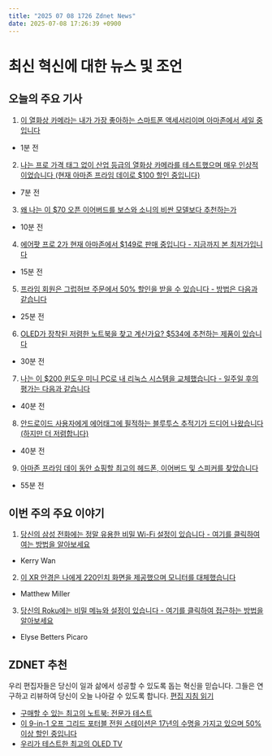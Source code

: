 ```yaml
---
title: "2025 07 08 1726 Zdnet News"
date: 2025-07-08 17:26:39 +0900
---
```


# 최신 혁신에 대한 뉴스 및 조언  
## 오늘의 주요 기사  

1. [이 열화상 카메라는 내가 가장 좋아하는 스마트폰 액세서리이며 아마존에서 세일 중입니다](https://www.zdnet.com/article/this-thermal-camera-is-my-favorite-smartphone-accessory-and-its-on-sale-at-amazon/)  
- 1분 전  

2. [나는 프로 가격 태그 없이 산업 등급의 열화상 카메라를 테스트했으며 매우 인상적이었습니다 (현재 아마존 프라임 데이로 $100 할인 중입니다)](https://www.zdnet.com/home-and-office/i-tested-an-industrial-grade-thermal-camera-without-the-pro-price-tag-and-was-highly-impressed/)  
- 7분 전  

3. [왜 나는 이 $70 오픈 이어버드를 보스와 소니의 비싼 모델보다 추천하는가](https://www.zdnet.com/article/why-i-recommend-these-70-open-earbuds-over-pricier-models-from-bose-and-sony/)  
- 10분 전  

4. [에어팟 프로 2가 현재 아마존에서 $149로 판매 중입니다 - 지금까지 본 최저가입니다](https://www.zdnet.com/article/the-airpods-pro-2-are-149-on-amazon-right-now-the-lowest-price-weve-seen-yet/)  
- 15분 전  

5. [프라임 회원은 그럽허브 주문에서 50% 할인을 받을 수 있습니다 - 방법은 다음과 같습니다](https://www.zdnet.com/article/prime-members-can-get-50-off-a-grubhub-order-heres-how/)  
- 25분 전  

6. [OLED가 장착된 저렴한 노트북을 찾고 계신가요? $534에 추천하는 제품이 있습니다](https://www.zdnet.com/article/looking-for-an-affordable-laptop-with-an-oled-heres-one-i-recommend-for-534/)  
- 30분 전  

7. [나는 이 $200 윈도우 미니 PC로 내 리눅스 시스템을 교체했습니다 - 일주일 후의 평가는 다음과 같습니다](https://www.zdnet.com/article/i-replaced-my-linux-system-with-this-200-windows-mini-pc-heres-the-verdict-after-a-week/)  
- 40분 전  

8. [안드로이드 사용자에게 에어태그에 필적하는 블루투스 추적기가 드디어 나왔습니다 (하지만 더 저렴합니다)](https://www.zdnet.com/article/finally-bluetooth-trackers-for-android-users-that-rival-airtags-but-cost-less/)  
- 40분 전  

9. [아마존 프라임 데이 동안 쇼핑할 최고의 헤드폰, 이어버드 및 스피커를 찾았습니다](https://www.zdnet.com/article/best-prime-day-headphones-deals-2025/)  
- 55분 전  

## 이번 주의 주요 이야기  

1. [당신의 삼성 전화에는 정말 유용한 비밀 Wi-Fi 설정이 있습니다 - 여기를 클릭하여 여는 방법을 알아보세요](https://www.zdnet.com/article/your-samsung-phone-has-secret-wi-fi-settings-that-are-seriously-useful-heres-how-to-unlock-them/)  
- Kerry Wan  

2. [이 XR 안경은 나에게 220인치 화면을 제공했으며 모니터를 대체했습니다](https://www.zdnet.com/article/these-xr-glasses-gave-me-a-220-inch-screen-to-work-with-and-have-replaced-my-monitors/)  
- Matthew Miller  

3. [당신의 Roku에는 비밀 메뉴와 설정이 있습니다 - 여기를 클릭하여 접근하는 방법을 알아보세요](https://www.zdnet.com/home-and-office/home-entertainment/your-roku-has-secret-menus-and-settings-heres-how-to-access-them/)  
- Elyse Betters Picaro  

## ZDNET 추천  
우리 편집자들은 당신이 일과 삶에서 성공할 수 있도록 돕는 혁신을 믿습니다. 그들은 연구하고 리뷰하여 당신이 오늘 나아갈 수 있도록 합니다. [편집 지침 읽기](https://www.zdnet.com/editorial-guidelines/)  
  
- [구매할 수 있는 최고의 노트북: 전문가 테스트](https://www.zdnet.com/article/best-laptop/)  
- [이 9-in-1 오프 그리드 포터블 전원 스테이션은 17년의 수명을 가지고 있으며 50% 이상 할인 중입니다](https://www.zdnet.com/home-and-office/energy/this-9-in-1-off-grid-portable-power-station-has-a-17-year-lifespan-and-its-over-50-off/)  
- [우리가 테스트한 최고의 OLED TV](https://www.zdnet.com/home-and-office/home-entertainment/best-oled-tv/)